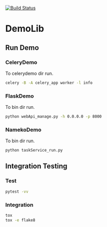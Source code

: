 [![Build Status](https://travis-ci.org/Glf9832/DemoLib.svg?branch=master)](https://travis-ci.org/Glf9832/DemoLib)

# DemoLib

## Run Demo

### CeleryDemo

To celerydemo dir run.
``` bash
celery -B -A celery_app worker -l info
```

### FlaskDemo

To bin dir run.
``` bash
python webApi_manage.py -h 0.0.0.0 -p 8000
```

### NamekoDemo

To bin dir run.
``` bash
python taskService_run.py
```


## Integration Testing

### Test
``` bash
pytest -vv
```

### Integration
``` bash
tox
tox -e flake8
```
